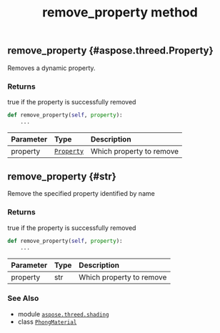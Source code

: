 ﻿---
title: remove_property method
second_title: Aspose.3D for Python via .NET API References
description: 
type: docs
weight: 50
url: /aspose.threed.shading/phongmaterial/remove_property/
is_root: false
---

## remove_property {#aspose.threed.Property}

Removes a dynamic property.


### Returns 


true if the property is successfully removed


```python
def remove_property(self, property):
    ...
```


| Parameter | Type | Description |
| :- | :- | :- |
| property | [`Property`](/3d/python-net/aspose.threed/property) | Which property to remove |


## remove_property {#str}

Remove the specified property identified by name


### Returns 


true if the property is successfully removed


```python
def remove_property(self, property):
    ...
```


| Parameter | Type | Description |
| :- | :- | :- |
| property | str | Which property to remove |



### See Also
* module [`aspose.threed.shading`](../../)
* class [`PhongMaterial`](/3d/python-net/aspose.threed.shading/phongmaterial)
